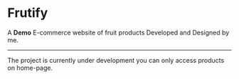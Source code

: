 # Frutify
A **Demo** E-commerce website of fruit products Developed and Designed by me.

<hr>
The project is currently under development you can only access products on home-page.

